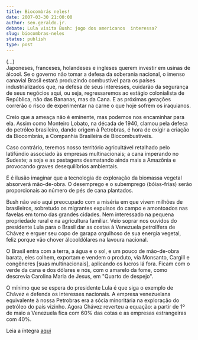 ```yaml
---
title: Biocombrás neles!
date: 2007-03-30 21:00:00
author: sen.geraldo.jr.
debate: Lula visita Bush: jogo dos americanos  interessa?
slug: biocombras-neles
status: publish 
type: post
---
```


  
(...)  
Japoneses, franceses, holandeses e ingleses querem investir em usinas de álcool. Se o governo não tomar a defesa da soberania nacional, o imenso canavial Brasil estará produzindo combustível para os países industrializados que, na defesa de seus interesses, cuidarão da segurança de seus negócios aqui, ou seja, regressaremos ao estágio colonialista de República, não das Bananas, mas da Cana. E as próximas gerações correrão o risco de experimentar na carne o que hoje sofrem os iraquianos.  
  
Creio que a ameaça não é eminente, mas podemos nos encaminhar para ela. Assim como Monteiro Lobato, na década de 1940, clamou pela defesa do petróleo brasileiro, dando origem à Petrobras, é hora de exigir a criação da Biocombrás, a Companhia Brasileira de Biocombustíveis.  
  
Caso contrário, teremos nosso território agricultável retalhado pelo latifúndio associado às empresas multinacionais; a cana imperando no Sudeste; a soja e as pastagens desmatando ainda mais a Amazônia e provocando graves desequilíbrios ambientais.  
  
E é ilusão imaginar que a tecnologia de exploração da biomassa vegetal absorverá mão-de-obra. O desemprego e o subemprego (bóias-frias) serão proporcionais ao número de pés de cana plantados.  
  
Bush não veio aqui preocupado com a miséria em que vivem milhões de brasileiros, sobretudo os migrantes expulsos do campo e amontoados nas favelas em torno das grandes cidades. Nem interessado na pequena propriedade rural e na agricultura familiar. Veio soprar nos ouvidos do presidente Lula para o Brasil dar as costas à Venezuela petrolífera de Chávez e erguer seu copo de garapa orgulhoso de sua energia vegetal, feliz porque vão chover álcooldólares na lavoura nacional.  
  
O Brasil entra com a terra, a água e o sol, e um pouco de mão-de-obra barata, eles colhem, exportam e vendem o produto, via Monsanto, Cargill e congêneres [suas multinacionais], aplicando os lucros lá fora. Ficam com o verde da cana e dos dólares e nós, com o amarelo da fome, como descrevia Carolina Maria de Jesus, em "Quarto de despejo".  
  
O mínimo que se espera do presidente Lula é que siga o exemplo de Chávez e defenda os interesses nacionais. A empresa venezuelana equivalente à nossa Petrobras era a sócia minoritária na exploração do petróleo do país vizinho. Agora Chávez reverteu a equação: a partir de 1º de maio a Venezuela fica com 60% das cotas e as empresas estrangeiras com 40%.  
  
Leia a íntegra [aqui](http://www.senado.gov.br/sf/atividade/plenario/sessao/disc/listaDisc.asp?s=038.1.53.O)
